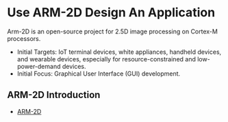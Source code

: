 # Use ARM-2D Design An Application

Arm-2D is an open-source project for 2.5D image processing on Cortex-M processors.

- Initial Targets: IoT terminal devices, white appliances, handheld devices, and wearable devices, especially for resource-constrained and low-power-demand devices.
- Initial Focus: Graphical User Interface (GUI) development.

## ARM-2D Introduction
- <a href="https://github.com/ARM-software/Arm-2D">ARM-2D</a>



























